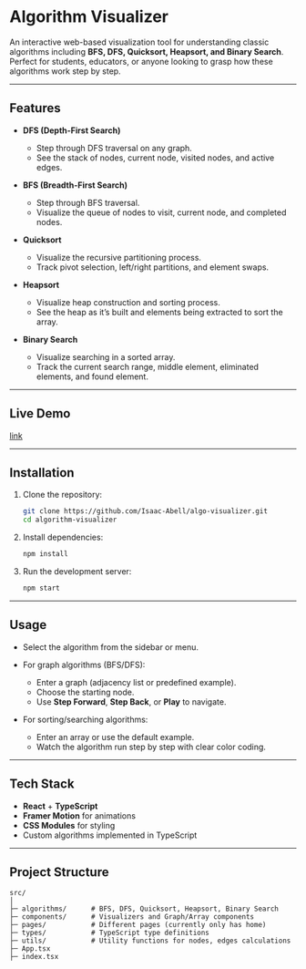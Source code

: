 # Algorithm Visualizer

An interactive web-based visualization tool for understanding classic algorithms including **BFS, DFS, Quicksort, Heapsort, and Binary Search**. Perfect for students, educators, or anyone looking to grasp how these algorithms work step by step.

---

## Features

* **DFS (Depth-First Search)**

  * Step through DFS traversal on any graph.
  * See the stack of nodes, current node, visited nodes, and active edges.

* **BFS (Breadth-First Search)**

  * Step through BFS traversal.
  * Visualize the queue of nodes to visit, current node, and completed nodes.

* **Quicksort**

  * Visualize the recursive partitioning process.
  * Track pivot selection, left/right partitions, and element swaps.

* **Heapsort**

  * Visualize heap construction and sorting process.
  * See the heap as it’s built and elements being extracted to sort the array.

* **Binary Search**

  * Visualize searching in a sorted array.
  * Track the current search range, middle element, eliminated elements, and found element.

---

## Live Demo

[link](https://isaacabell.com/algo-visualizer/)

---

## Installation

1. Clone the repository:

   ```bash
   git clone https://github.com/Isaac-Abell/algo-visualizer.git
   cd algorithm-visualizer
   ```

2. Install dependencies:

   ```bash
   npm install
   ```

3. Run the development server:

   ```bash
   npm start
   ```
---

## Usage

* Select the algorithm from the sidebar or menu.
* For graph algorithms (BFS/DFS):

  * Enter a graph (adjacency list or predefined example).
  * Choose the starting node.
  * Use **Step Forward**, **Step Back**, or **Play** to navigate.
* For sorting/searching algorithms:

  * Enter an array or use the default example.
  * Watch the algorithm run step by step with clear color coding.

---

## Tech Stack

* **React** + **TypeScript**
* **Framer Motion** for animations
* **CSS Modules** for styling
* Custom algorithms implemented in TypeScript

---

## Project Structure

```
src/
│
├─ algorithms/      # BFS, DFS, Quicksort, Heapsort, Binary Search
├─ components/      # Visualizers and Graph/Array components
├─ pages/           # Different pages (currently only has home)
├─ types/           # TypeScript type definitions
├─ utils/           # Utility functions for nodes, edges calculations
├─ App.tsx
├─ index.tsx
```

